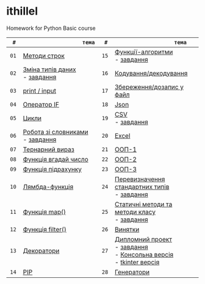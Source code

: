 # ithillel

Homework for Python Basic course

| `  #  ` | `                    тема                    `                                           | `  #  ` | `                    тема                    `                                                       |
| :-----: | ---------------------------------------------------------------------------------------- | :-----: | ---------------------------------------------------------------------------------------------------- |
|  `01`   | [Методи строк](/python_basic/dz_01.py)                                                   |  `15`   | [Функції-алгоритми](/python_basic/dz_15.py)<br>- [завдання](/python_basic/dz_15.txt)                 |
|  `02`   | [Зміна типів даних](/python_basic/dz_02.py)<br>- [завдання](/python_basic/dz_02.txt)     |  `16`   | [Кодування/декодування](/python_basic/dz_16.py)                                                      |
|  `03`   | [print / input](/python_basic/dz_03.py)                                                  |  `17`   | [Збереження/дозапис у файл](/python_basic/dz_17.py)                                                  |
|  `04`   | [Оператор IF](/python_basic/dz_04.py)                                                    |  `18`   | [Json](/python_basic/dz_18.py)                                                                       |
|  `05`   | [Цикли](/python_basic/dz_05.py)                                                          |  `19`   | [CSV](/python_basic/dz_19.py) <br>- [завдання](/python_basic/dz_19.txt)                              |
|  `06`   | [Робота зі словниками](/python_basic/dz_06.py) <br>- [завдання](/python_basic/dz_06.txt) |  `20`   | [Excel](/python_basic/dz_20.py)                                                                      |
|  `07`   | [Тернарний вираз](/python_basic/dz_07.py)                                                |  `21`   | [ООП-1](/python_basic/dz_21.py)                                                                      |
|  `08`   | [Функція вгадай число](/python_basic/dz_08.py)                                           |  `22`   | [ООП-2](/python_basic/dz_22.py)                                                                      |
|  `09`   | [Функція підрахунку](/python_basic/dz_09.py)                                             |  `23`   | [ООП-3](/python_basic/dz_23.py)                                                                      |
|  `10`   | [Лямбда-функція](/python_basic/dz_10.py)                                                 |  `24`   | [Перевизначення стандартних типів](/python_basic/dz_24.py) <br>- [завдання](/python_basic/dz_24.txt) |
|  `11`   | [Функція map()](/python_basic/dz_11.py)                                                  |  `25`   | [Статичні методи та методи класу](/python_basic/dz_25.py) <br>- [завдання](/python_basic/dz_25.txt)  |
|  `12`   | [Функція filter()](/python_basic/dz_12.py)                                               |  `26`   | [Винятки](/python_basic/dz_26.py)                                                                    |
|  `13`   | [Декоратори](/python_basic/dz_13.py)                                                     |  `27`   | [Дипломний проект]() <br>- [завдання](/python_basic/dz_27.txt)<br>- [Консольна версія](/python_basic/diplom_console)     <br>- [tkinter версія](/python_basic/diplom/)              |
|  `14`   | [PIP](/python_basic/dz_14.txt)                                                           |  `28`   | [Генератори](/python_basic/dz_28.py)                                                                 |
